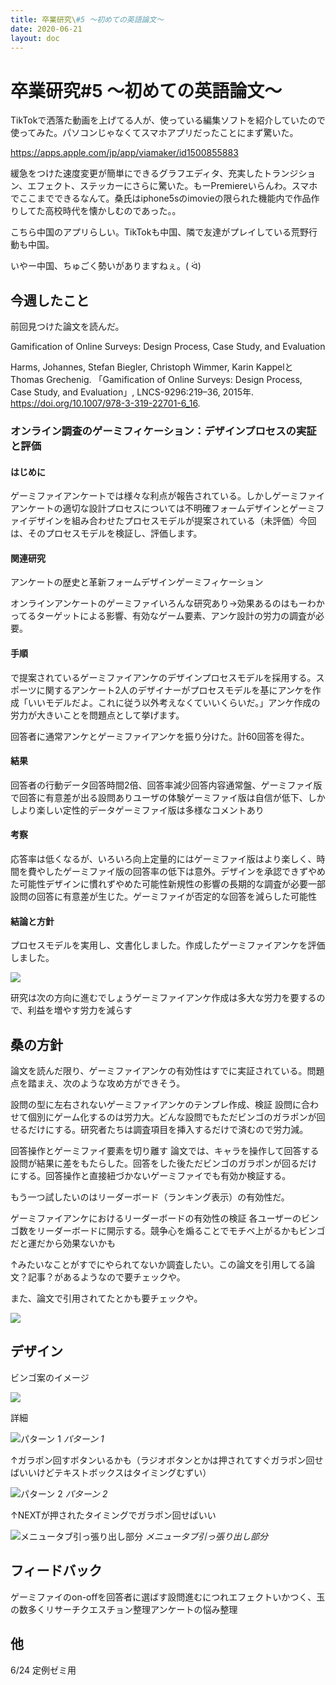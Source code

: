 ```yaml
---
title: 卒業研究\#5 〜初めての英語論文〜
date: 2020-06-21
layout: doc
---
```


# 卒業研究#5 〜初めての英語論文〜

TikTokで洒落た動画を上げてる人が、使っている編集ソフトを紹介していたので使ってみた。パソコンじゃなくてスマホアプリだったことにまず驚いた。

https://apps.apple.com/jp/app/viamaker/id1500855883

緩急をつけた速度変更が簡単にできるグラフエディタ、充実したトランジション、エフェクト、ステッカーにさらに驚いた。もーPremiereいらんわ。スマホでここまでできるなんて。桑氏はiphone5sのimovieの限られた機能内で作品作りしてた高校時代を懐かしむのであった。。

こちら中国のアプリらしい。TikTokも中国、隣で友達がプレイしている荒野行動も中国。

いやー中国、ちゅごく勢いがありますねぇ。( ᐛ)

## 今週したこと

前回見つけた論文を読んだ。

Gamification of Online Surveys: Design Process, Case Study, and Evaluation

   Harms, Johannes, Stefan Biegler, Christoph Wimmer, Karin KappelとThomas Grechenig. 「Gamification of Online Surveys: Design Process, Case Study, and Evaluation」, LNCS-9296:219–36, 2015年. https://doi.org/10.1007/978-3-319-22701-6_16.    

### オンライン調査のゲーミフィケーション：デザインプロセスの実証と評価

#### はじめに

ゲーミファイアンケートでは様々な利点が報告されている。しかしゲーミファイアンケートの適切な設計プロセスについては不明確フォームデザインとゲーミファイデザインを組み合わせたプロセスモデルが提案されている（未評価）今回は、そのプロセスモデルを検証し、評価します。

#### 関連研究

アンケートの歴史と革新フォームデザインゲーミフィケーション

オンラインアンケートのゲーミファイいろんな研究あり→効果あるのはもーわかってるターゲットによる影響、有効なゲーム要素、アンケ設計の労力の調査が必要。

#### 手順

で提案されているゲーミファイアンケのデザインプロセスモデルを採用する。スポーツに関するアンケート2人のデザイナーがプロセスモデルを基にアンケを作成「いいモデルだよ。これに従う以外考えなくていいくらいだ。」アンケ作成の労力が大きいことを問題点として挙げます。

回答者に通常アンケとゲーミファイアンケを振り分けた。計60回答を得た。

#### 結果

回答者の行動データ回答時間2倍、回答率減少回答内容通常盤、ゲーミファイ版で回答に有意差が出る設問ありユーザの体験ゲーミファイ版は自信が低下、しかしより楽しい定性的データゲーミファイ版は多様なコメントあり

#### 考察

応答率は低くなるが、いろいろ向上定量的にはゲーミファイ版はより楽しく、時間を費やしたゲーミファイ版の回答率の低下は意外。デザインを承認できずやめた可能性デザインに慣れずやめた可能性新規性の影響の長期的な調査が必要一部設問の回答に有意差が生じた。ゲーミファイが否定的な回答を減らした可能性

#### 結論と方針

プロセスモデルを実用し、文書化しました。作成したゲーミファイアンケを評価しました。

![](https://chankuwa.com/wp-content/uploads/2020/06/アンケ-1-473x1024.gif)

研究は次の方向に進むでしょうゲーミファイアンケ作成は多大な労力を要するので、利益を増やす労力を減らす

## 桑の方針

論文を読んだ限り、ゲーミファイアンケの有効性はすでに実証されている。問題点を踏まえ、次のような攻め方ができそう。

設問の型に左右されないゲーミファイアンケのテンプレ作成、検証
設問に合わせて個別にゲーム化するのは労力大。どんな設問でもただビンゴのガラポンが回せるだけにする。研究者たちは調査項目を挿入するだけで済むので労力減。

回答操作とゲーミファイ要素を切り離す
論文では、キャラを操作して回答する設問が結果に差をもたらした。回答をした後ただビンゴのガラポンが回るだけにする。回答操作と直接紐づかないゲーミファイでも有効か検証する。

もう一つ試したいのはリーダーボード（ランキング表示）の有効性だ。

ゲーミファイアンケにおけるリーダーボードの有効性の検証
各ユーザーのビンゴ数をリーダーボードに開示する。競争心を煽ることでモチベ上がるかもビンゴだと運だから効果ないかも

↑みたいなことがすでにやられてないか調査したい。この論文を引用してる論文？記事？があるようなので要チェックや。

また、論文で引用されてたとかも要チェックや。

![](https://chankuwa.com/wp-content/uploads/2020/06/aida-hikoichi-300x300.jpg)

## デザイン

ビンゴ案のイメージ

![](https://chankuwa.com/wp-content/uploads/2020/06/アンケ.gif)

詳細

![パターン 1](https://chankuwa.com/wp-content/uploads/2020/06/アンケ-1-1024x696.png)
*パターン 1*

↑ガラポン回すボタンいるかも（ラジオボタンとかは押されてすぐガラポン回せばいいけどテキストボックスはタイミングむずい）

![パターン 2](https://chankuwa.com/wp-content/uploads/2020/06/アンケ-2-292x300.png)
*パターン 2*

↑NEXTが押されたタイミングでガラポン回せばいい

![メニュータブ引っ張り出し部分](https://chankuwa.com/wp-content/uploads/2020/06/メニュータブ.png)
*メニュータブ引っ張り出し部分*

## フィードバック

ゲーミファイのon-offを回答者に選ばす設問進むにつれエフェクトいかつく、玉の数多くリサーチクエスチョン整理アンケートの悩み整理

## 他

6/24 定例ゼミ用